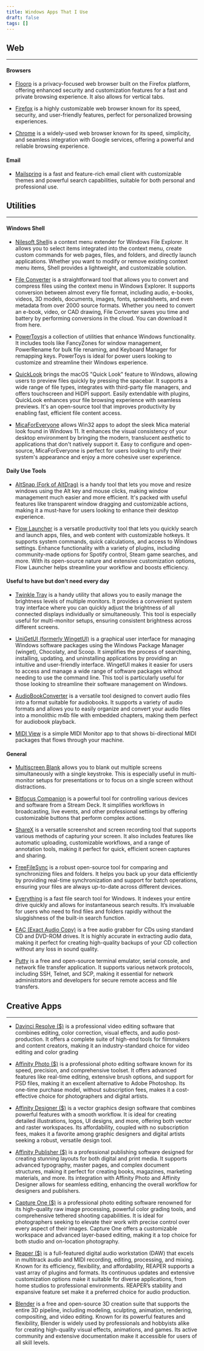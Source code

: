 ```yaml
---
title: Windows Apps That I Use
draft: false
tags: []
---
```

## Web
_____
#### Browsers
* [Floorp](https://floorp.app/en/) is a privacy-focused web browser built on the Firefox platform, offering enhanced security and customization features for a fast and private browsing experience. It also allows for vertical tabs.

* [Firefox](https://www.mozilla.org/en-US/firefox/new/) is a highly customizable web browser known for its speed, security, and user-friendly features, perfect for personalized browsing experiences.

* [Chrome](https://www.google.com/chrome/) is a widely-used web browser known for its speed, simplicity, and seamless integration with Google services, offering a powerful and reliable browsing experience.

#### Email
* [Mailspring](https://github.com/Foundry376/Mailspring) is a fast and feature-rich email client with customizable themes and powerful search capabilities, suitable for both personal and professional use.

## Utilities
_________
#### Windows Shell
* [Nilesoft Shell](https://nilesoft.org/download)is a context menu extender for Windows File Explorer. It allows you to select items integrated into the context menu, create custom commands for web pages, files, and folders, and directly launch applications. Whether you want to modify or remove existing context menu items, Shell provides a lightweight, and customizable solution.

* [File Converter](https://file-converter.io/download.html) is a straightforward tool that allows you to convert and compress files using the context menu in Windows Explorer. It supports conversion between almost every file format, including audio, e-books, videos, 3D models, documents, images, fonts, spreadsheets, and even metadata from over 2000 source formats. Whether you need to convert an e-book, video, or CAD drawing, File Converter saves you time and battery by performing conversions in the cloud. You can download it from here.

* [PowerToys](https://github.com/microsoft/PowerToys)is a collection of utilities that enhance Windows functionality. It includes tools like FancyZones for window management, PowerRename for bulk file renaming, and Keyboard Manager for remapping keys. PowerToys is ideal for power users looking to customize and streamline their Windows experience.

* [QuickLook](https://apps.microsoft.com/detail/9nv4bs3l1h4s?hl=en-us&gl=US) brings the macOS "Quick Look" feature to Windows, allowing users to preview files quickly by pressing the spacebar. It supports a wide range of file types, integrates with third-party file managers, and offers touchscreen and HiDPI support. Easily extendable with plugins, QuickLook enhances your file browsing experience with seamless previews. It's an open-source tool that improves productivity by enabling fast, efficient file content access.

* [MicaForEveryone](https://github.com/MicaForEveryone/MicaForEveryone) allows Win32 apps to adopt the sleek Mica material look found in Windows 11. It enhances the visual consistency of your desktop environment by bringing the modern, translucent aesthetic to applications that don't natively support it. Easy to configure and open-source, MicaForEveryone is perfect for users looking to unify their system's appearance and enjoy a more cohesive user experience.

#### Daily Use Tools
* [AltSnap (Fork of AltDrag)](https://github.com/RamonUnch/AltSnap/releases) is a handy tool that lets you move and resize windows using the Alt key and mouse clicks, making window management much easier and more efficient. It's packed with useful features like transparent window dragging and customizable actions, making it a must-have for users looking to enhance their desktop experience.

* [Flow Launcher](https://www.flowlauncher.com/) is a versatile productivity tool that lets you quickly search and launch apps, files, and web content with customizable hotkeys. It supports system commands, quick calculations, and access to Windows settings. Enhance functionality with a variety of plugins, including community-made options for Spotify control, Steam game searches, and more. With its open-source nature and extensive customization options, Flow Launcher helps streamline your workflow and boosts efficiency.

#### Useful to have but don't need every day
* [Twinkle Tray](https://twinkletray.com/) is a handy utility that allows you to easily manage the brightness levels of multiple monitors. It provides a convenient system tray interface where you can quickly adjust the brightness of all connected displays individually or simultaneously. This tool is especially useful for multi-monitor setups, ensuring consistent brightness across different screens.

* [UniGetUI (formerly WingetUI)](https://github.com/marticliment/WingetUI) is a graphical user interface for managing Windows software packages using the Windows Package Manager (winget), Chocolaty, and Scoop. It simplifies the process of searching, installing, updating, and uninstalling applications by providing an intuitive and user-friendly interface. WingetUI makes it easier for users to access and manage a wide range of software packages without needing to use the command line. This tool is particularly useful for those looking to streamline their software management on Windows.

* [AudioBookConverter](https://github.com/yermak/AudioBookConverter) is a versatile tool designed to convert audio files into a format suitable for audiobooks. It supports a variety of audio formats and allows you to easily organize and convert your audio files into a monolithic m4b file with embedded chapters, making them perfect for audiobook playback.

* [MIDI View](https://hautetechnique.com/midi/midiview/) is a simple MIDI Monitor app to that shows bi-directional MIDI packages that flows through your machine. 

#### General
* [Multiscreen Blank](http://multiscreenblank.nookkin.com/download.ndoc) allows you to blank out multiple screens simultaneously with a single keystroke. This is especially useful in multi-monitor setups for presentations or to focus on a single screen without distractions.

* [Bitfocus Companion](https://bitfocus.io/companion) is a powerful tool for controlling various devices and software from a Stream Deck. It simplifies workflows in broadcasting, live events, and other professional settings by offering customizable buttons that perform complex actions.

* [ShareX](https://getsharex.com/) is a versatile screenshot and screen recording tool that supports various methods of capturing your screen. It also includes features like automatic uploading, customizable workflows, and a range of annotation tools, making it perfect for quick, efficient screen captures and sharing.

* [FreeFileSync](https://freefilesync.org/) is a robust open-source tool for comparing and synchronizing files and folders. It helps you back up your data efficiently by providing real-time synchronization and support for batch operations, ensuring your files are always up-to-date across different devices.

* [Everything](https://www.voidtools.com/downloads/) is a fast file search tool for Windows. It indexes your entire drive quickly and allows for instantaneous search results. It’s invaluable for users who need to find files and folders rapidly without the sluggishness of the built-in search function.

* [EAC (Exact Audio Copy)](https://www.exactaudiocopy.de/) is a free audio grabber for CDs using standard CD and DVD-ROM drives. It is highly accurate in extracting audio data, making it perfect for creating high-quality backups of your CD collection without any loss in sound quality.

* [Putty](https://putty.org/) is a free and open-source terminal emulator, serial console, and network file transfer application. It supports various network protocols, including SSH, Telnet, and SCP, making it essential for network administrators and developers for secure remote access and file transfers.

## Creative Apps
___
* [Davinci Resolve ($)](https://www.blackmagicdesign.com/products/davinciresolve) is a professional video editing software that combines editing, color correction, visual effects, and audio post-production. It offers a complete suite of high-end tools for filmmakers and content creators, making it an industry-standard choice for video editing and color grading​

* [Affinity Photo ($)](https://affinity.serif.com/en-us/photo/) is a professional photo editing software known for its speed, precision, and comprehensive toolset. It offers advanced features like real-time editing, extensive brush options, and support for PSD files, making it an excellent alternative to Adobe Photoshop. Its one-time purchase model, without subscription fees, makes it a cost-effective choice for photographers and digital artists.

* [Affinity Designer ($)](https://affinity.serif.com/en-us/designer/) is a vector graphics design software that combines powerful features with a smooth workflow. It is ideal for creating detailed illustrations, logos, UI designs, and more, offering both vector and raster workspaces. Its affordability, coupled with no subscription fees, makes it a favorite among graphic designers and digital artists seeking a robust, versatile design tool.

* [Affinity Publisher ($)](https://affinity.serif.com/en-us/publisher/) is a professional publishing software designed for creating stunning layouts for both digital and print media. It supports advanced typography, master pages, and complex document structures, making it perfect for creating books, magazines, marketing materials, and more. Its integration with Affinity Photo and Affinity Designer allows for seamless editing, enhancing the overall workflow for designers and publishers.

* [Capture One ($)](https://www.captureone.com/en) is a professional photo editing software renowned for its high-quality raw image processing, powerful color grading tools, and comprehensive tethered shooting capabilities. It is ideal for photographers seeking to elevate their work with precise control over every aspect of their images. Capture One offers a customizable workspace and advanced layer-based editing, making it a top choice for both studio and on-location photography.

* [Reaper ($)](https://www.reaper.fm/) is a full-featured digital audio workstation (DAW) that excels in multitrack audio and MIDI recording, editing, processing, and mixing. Known for its efficiency, flexibility, and affordability, REAPER supports a vast array of plugins and formats. Its continuous updates and extensive customization options make it suitable for diverse applications, from home studios to professional environments. REAPER’s stability and expansive feature set make it a preferred choice for audio production.

* [Blender](https://www.blender.org/) is a free and open-source 3D creation suite that supports the entire 3D pipeline, including modeling, sculpting, animation, rendering, compositing, and video editing. Known for its powerful features and flexibility, Blender is widely used by professionals and hobbyists alike for creating high-quality visual effects, animations, and games. Its active community and extensive documentation make it accessible for users of all skill levels.